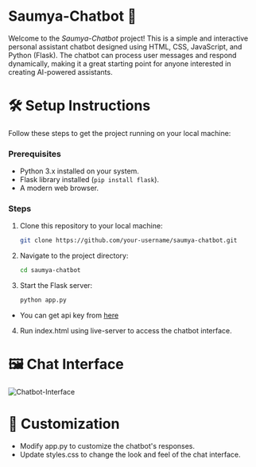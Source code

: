 # Saumya-Chatbot 🤖

Welcome to the *Saumya-Chatbot* project! This is a simple and interactive personal assistant chatbot designed using HTML, CSS, JavaScript, and Python (Flask). The chatbot can process user messages and respond dynamically, making it a great starting point for anyone interested in creating AI-powered assistants.


# 🛠️ Setup Instructions

Follow these steps to get the project running on your local machine:

### Prerequisites
  - Python 3.x installed on your system.
  - Flask library installed (`pip install flask`).
  - A modern web browser.

### Steps
1. Clone this repository to your local machine:
   ```bash
   git clone https://github.com/your-username/saumya-chatbot.git

2. Navigate to the project directory:
   ```bash
   cd saumya-chatbot

3. Start the Flask server:
   ```bash
   python app.py
- You can get api key from [here](https://aistudio.google.com/app/apikey)
  

4. Run index.html using live-server to access the chatbot interface.


# 🖼️ Chat Interface

![Chatbot-Interface](https://github.com/user-attachments/assets/a729fe9b-c5ef-40b6-a6aa-f8394f2e80cb)


# 🔧 Customization

  - Modify app.py to customize the chatbot's responses.
  - Update styles.css to change the look and feel of the chat interface.
